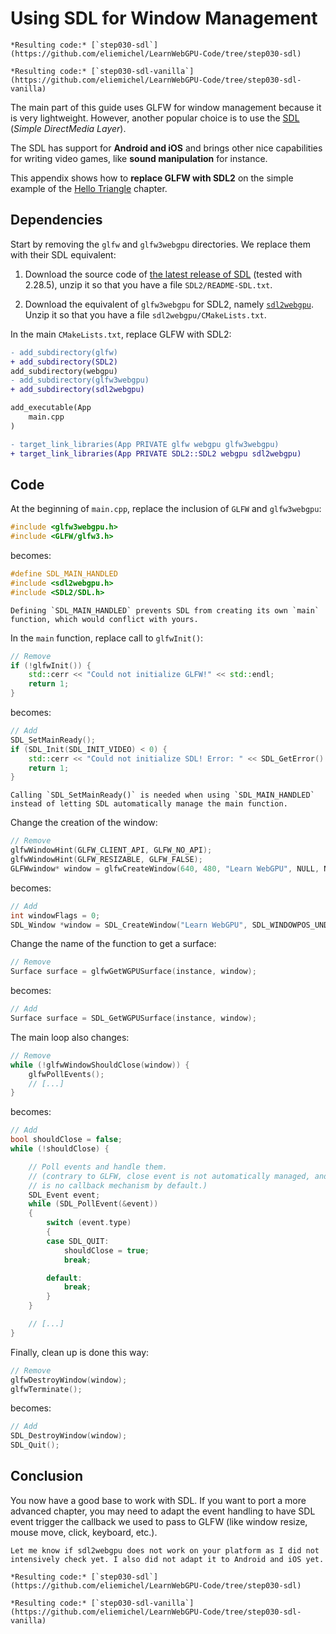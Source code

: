 Using SDL for Window Management
===============================

````{tab} With webgpu.hpp
*Resulting code:* [`step030-sdl`](https://github.com/eliemichel/LearnWebGPU-Code/tree/step030-sdl)
````

````{tab} Vanilla webgpu.h
*Resulting code:* [`step030-sdl-vanilla`](https://github.com/eliemichel/LearnWebGPU-Code/tree/step030-sdl-vanilla)
````

The main part of this guide uses GLFW for window management because it is very lightweight. However, another popular choice is to use the [SDL](https://wiki.libsdl.org/SDL2/FrontPage) (*Simple DirectMedia Layer*).

The SDL has support for **Android and iOS** and brings other nice capabilities for writing video games, like **sound manipulation** for instance.

This appendix shows how to **replace GLFW with SDL2** on the simple example of the [Hello Triangle](../basic-3d-rendering/hello-triangle.md) chapter.

Dependencies
------------

Start by removing the `glfw` and `glfw3webgpu` directories. We replace them with their SDL equivalent:

 1. Download the source code of [the latest release of SDL](https://github.com/libsdl-org/SDL/releases/latest) (tested with 2.28.5), unzip it so that you have a file `SDL2/README-SDL.txt`.

 2. Download the equivalent of `glfw3webgpu` for SDL2, namely [`sdl2webgpu`](https://github.com/eliemichel/sdl2webgpu/archive/refs/heads/main.zip). Unzip it so that you have a file `sdl2webgpu/CMakeLists.txt`.

In the main `CMakeLists.txt`, replace GLFW with SDL2:

```diff
- add_subdirectory(glfw)
+ add_subdirectory(SDL2)
add_subdirectory(webgpu)
- add_subdirectory(glfw3webgpu)
+ add_subdirectory(sdl2webgpu)

add_executable(App
	main.cpp
)

- target_link_libraries(App PRIVATE glfw webgpu glfw3webgpu)
+ target_link_libraries(App PRIVATE SDL2::SDL2 webgpu sdl2webgpu)
```

Code
----

At the beginning of `main.cpp`, replace the inclusion of `GLFW` and `glfw3webgpu`:

```C++
#include <glfw3webgpu.h>
#include <GLFW/glfw3.h>
```

becomes:

```C++
#define SDL_MAIN_HANDLED
#include <sdl2webgpu.h>
#include <SDL2/SDL.h>
```

```{note}
Defining `SDL_MAIN_HANDLED` prevents SDL from creating its own `main` function, which would conflict with yours.
```

In the `main` function, replace call to `glfwInit()`:

```C++
// Remove
if (!glfwInit()) {
	std::cerr << "Could not initialize GLFW!" << std::endl;
	return 1;
}
```

becomes:

```C++
// Add
SDL_SetMainReady();
if (SDL_Init(SDL_INIT_VIDEO) < 0) {
	std::cerr << "Could not initialize SDL! Error: " << SDL_GetError() << std::endl;
	return 1;
}
```

```{note}
Calling `SDL_SetMainReady()` is needed when using `SDL_MAIN_HANDLED` instead of letting SDL automatically manage the main function.
```

Change the creation of the window:

```C++
// Remove
glfwWindowHint(GLFW_CLIENT_API, GLFW_NO_API);
glfwWindowHint(GLFW_RESIZABLE, GLFW_FALSE);
GLFWwindow* window = glfwCreateWindow(640, 480, "Learn WebGPU", NULL, NULL);
```

becomes:

```C++
// Add
int windowFlags = 0;
SDL_Window *window = SDL_CreateWindow("Learn WebGPU", SDL_WINDOWPOS_UNDEFINED, SDL_WINDOWPOS_UNDEFINED, 640, 480, windowFlags);
```

Change the name of the function to get a surface:

```C++
// Remove
Surface surface = glfwGetWGPUSurface(instance, window);
```

becomes:

```C++
// Add
Surface surface = SDL_GetWGPUSurface(instance, window);
```

The main loop also changes:

```C++
// Remove
while (!glfwWindowShouldClose(window)) {
	glfwPollEvents();
	// [...]
}
```

becomes:

```C++
// Add
bool shouldClose = false;
while (!shouldClose) {

	// Poll events and handle them.
	// (contrary to GLFW, close event is not automatically managed, and there
	// is no callback mechanism by default.)
	SDL_Event event;
	while (SDL_PollEvent(&event))
	{
		switch (event.type)
		{
		case SDL_QUIT:
			shouldClose = true;
			break;

		default:
			break;
		}
	}

	// [...]
}
```

Finally, clean up is done this way:

```C++
// Remove
glfwDestroyWindow(window);
glfwTerminate();
```

becomes:

```C++
// Add
SDL_DestroyWindow(window);
SDL_Quit();
```

Conclusion
----------

You now have a good base to work with SDL. If you want to port a more advanced chapter, you may need to adapt the event handling to have SDL event trigger the callback we used to pass to GLFW (like window resize, mouse move, click, keyboard, etc.).

```{important}
Let me know if sdl2webgpu does not work on your platform as I did not intensively check yet. I also did not adapt it to Android and iOS yet.
```

````{tab} With webgpu.hpp
*Resulting code:* [`step030-sdl`](https://github.com/eliemichel/LearnWebGPU-Code/tree/step030-sdl)
````

````{tab} Vanilla webgpu.h
*Resulting code:* [`step030-sdl-vanilla`](https://github.com/eliemichel/LearnWebGPU-Code/tree/step030-sdl-vanilla)
````
